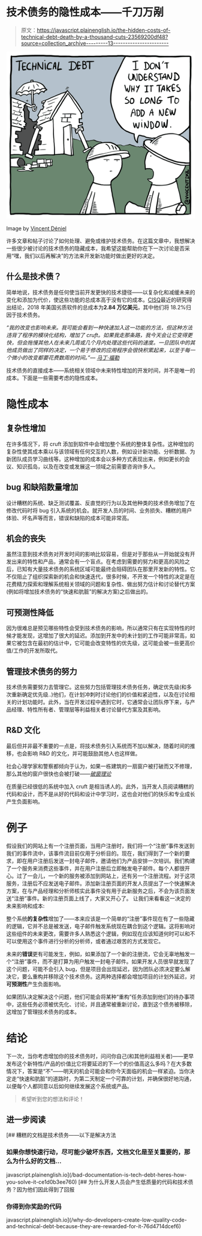 # 技术债务的隐性成本——千刀万剐

> 原文：<https://javascript.plainenglish.io/the-hidden-costs-of-technical-debt-death-by-a-thousand-cuts-23569200df48?source=collection_archive---------13----------------------->

![](img/48f987716662af6e475e4e43477ae68c.png)

Image by [Vincent Déniel](https://vincentdnl.com/drawings/technical-debt)

许多文章和帖子讨论了如何处理、避免或维护技术债务。在这篇文章中，我想解决一些很少被讨论的技术债务的隐藏成本，我希望这能帮助你在下一次讨论是否采用“嘿，我们以后再解决”的方法来开发新功能时做出更好的决定。

## 什么是技术债？

简单地说，技术债务是任何使当前开发更快的技术捷径——以复杂化和减缓未来的变化和添加为代价，使这些功能的总成本高于没有它的成本。[CISQ](https://medium.com/r?url=https%3A%2F%2Fwww.it-cisq.org%2Fthe-cost-of-poor-quality-software-in-the-us-a-2018-report%2Fdl.htm)最近的研究得出结论，2018 年美国劣质软件的总成本为**2.84 万亿美元**，其中他们将 18.2%归因于技术债务。

*“我的改变也影响未来。我可能会看到一种快速加入这一功能的方法，但这种方法违背了程序的模块化结构，增加了 cruft。如果我走那条路，我今天会让它变得更快，但会拖慢其他人在未来几周或几个月内处理这些代码的速度。一旦团队中的其他成员做出了同样的决定，一个易于修改的应用程序会很快积累起来，以至于每一个微小的改变都要花费数周的时间。”—* [*马丁·福勒*](https://martinfowler.com/articles/is-quality-worth-cost.html)

技术债务的直接成本——系统相关领域中未来特性增加的开发时间，并不是唯一的成本。下面是一些需要考虑的隐性成本。

# 隐性成本

## 复杂性增加

在许多情况下，将 cruft 添加到软件中会增加整个系统的整体复杂性。这种增加的复杂性使其成本乘以与该领域有任何交互的人数，例如设计新功能、分析数据、为新团队成员学习曲线等。这种增加的成本会以多种方式表现出来，例如更长的会议、知识孤岛，以及在改变或发展这一领域之前需要咨询许多人。

## bug 和缺陷数量增加

设计糟糕的系统、缺乏测试覆盖、反直觉的行为以及其他种类的技术债务增加了在修改代码时将 bug 引入系统的机会。就开发人员的时间、业务损失、糟糕的用户体验、坏名声等而言，错误和缺陷的成本可能非常高。

## 机会的丧失

虽然注意到技术债务对开发时间的影响比较容易，但是对于那些从一开始就没有开发出来的特性和产品，通常会有一个盲点。在考虑到需要的努力和更高的风险之后，已知有大量技术债务的系统区域可能最终会阻碍团队在那里开发新的特性。它不仅阻止了组织探索新的机会和快速迭代，很多时候，不开发一个特性的决定是在花费精力探索和理解系统相关领域的问题和复杂性、做出努力估计和讨论替代方案(例如将增加技术债务的“快速和肮脏”的解决方案)之后做出的。

## 可预测性降低

因为很难总是预见哪些特性会受到技术债务的影响，所以通常只有在实现特性的时候才能发现，这增加了很大的延迟。添加到开发中的未计划的工作可能非常高，如果它被包含在最初的估计中，它可能会改变特性的优先级，这可能会被一些更高价值/工作的开发所取代。

## 管理技术债务的努力

技术债务需要努力去管理它。这些努力包括管理技术债务任务，确定优先级(和多次重新确定优先级..)他们，在计划冲刺时讨论他们的价值和紧迫性，以及在讨论相关的计划功能时。此外，当在开发过程中遇到它时，它通常会让团队停下来，与产品经理、特性所有者、管理层等利益相关者讨论替代方案及其影响。

## R&D 文化

最后但并非最不重要的一点是，将技术债务引入系统而不加以解决，随着时间的推移，也会影响 R&D 的文化，并可能鼓励其他人也这样做。

社会心理学家和警察都倾向于认为，如果一栋建筑的一扇窗户被打破而又不修理，那么其他的窗户很快也会被打破——[*破窗理论*](https://en.wikipedia.org/wiki/Broken_windows_theory)

在质量已经很低的系统中加入 cruft 是相当诱人的。此外，当开发人员阅读糟糕的代码和设计，而不是从好的代码和设计中学习时，这也会对他们的快乐和专业成长产生负面影响。

# 例子

假设我们的网站上有一个注册页面，当用户注册时，我们将一个“注册”事件发送到我们的事件流中，该事件流目前仅用于分析目的。现在，我们得到了一个新的要求，即在用户注册后发送一封电子邮件，邀请他们为产品安排一次培训。我们构建了一个服务来消费这些事件，并在用户注册后立即触发电子邮件。每个人都很开心。过了一会儿，一个新的服务被添加到网站上，还有另一个注册流程。对于这项服务，注册后不应发送电子邮件。添加新注册页面的开发人员提出了一个快速解决方案，在与产品经理和分析师核实此事件没有用于此新服务之后，不会为该页面发送“注册”事件。新的注册页面上线了，大家又开心了。
让我们来看看这一决定的未来影响和成本:

整个系统**的复杂性**增加了——本来应该是一个简单的“注册”事件现在有了一些隐藏的逻辑，它并不总是被发送，电子邮件触发系统现在耦合到这个逻辑。这将影响对这些组件的未来更改，需要许多人熟悉这个逻辑，例如现在应该知道何时可以和不可以使用这个事件进行分析的分析师，或者通过艰苦的方式发现它。

未来的**错误**更有可能发生，例如，如果添加了一个新的注册流，它会无辜地触发一个“注册”事件，而不是打算为用户触发一封电子邮件。如果开发人员很早就发现了这个问题，可能不会引入 bug，但是项目会出现延迟，因为团队必须决定要么解决它，要么重构并移除这个技术债务。这两种选择都会增加项目的计划外延迟，对**可预测性**产生负面影响。

如果团队决定解决这个问题，他们可能会将某种“重构”任务添加到他们的待办事项中，这些任务必须被优先化、讨论，并且通常被重新讨论，直到这个债务被移除，这增加了管理技术债务的成本。

# 结论

下一次，当你考虑增加你的技术债务时，问问你自己(和其他利益相关者)——更早发布这个新特性/产品的价值比它将要延迟的下一个的价值高这么多吗？在大多数情况下，答案是“不”——明天的机会可能会和你今天面临的机会一样紧迫。当你决定走“快速和肮脏”的道路时，为第二天制定一个可靠的计划，并确保很好地沟通，以便每个人都同意以后如何继续发展这个系统或产品。

> 希望听到您的想法和评论！

## 进一步阅读

[](/bad-documentation-is-tech-debt-heres-how-you-solve-it-ce1d0b3ee760) [## 糟糕的文档是技术债务——以下是解决方法

### 如果你想快速行动，尽可能少破坏东西，文档文化是至关重要的，那么为什么好的文档…

javascript.plainenglish.io](/bad-documentation-is-tech-debt-heres-how-you-solve-it-ce1d0b3ee760) [](/why-do-developers-create-low-quality-code-and-technical-debt-because-they-are-rewarded-for-it-76d4714dcef6) [## 为什么开发人员会产生低质量的代码和技术债务？因为他们因此得到了回报

### 你得到你奖励的代码

javascript.plainenglish.io](/why-do-developers-create-low-quality-code-and-technical-debt-because-they-are-rewarded-for-it-76d4714dcef6)